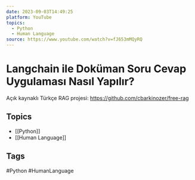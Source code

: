 ```yaml
---
date: 2023-09-03T14:49:25
platform: YouTube
topics:
  - Python
  - Human Language
source: https://www.youtube.com/watch?v=fJ653mMQyRQ
---
```

# Langchain ile Doküman Soru Cevap Uygulaması Nasıl Yapılır?

Açık kaynaklı Türkçe RAG projesi: https://github.com/cbarkinozer/free-rag

## Topics
- [[Python]]
- [[Human Language]]

## Tags
#Python #HumanLanguage